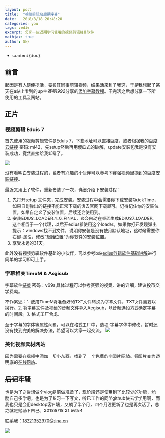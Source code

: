 ```yaml
---
layout: post
title:  "视频剪辑及后期字幕"
date:   2018/8/18 20:43:20   
categories: you
tags: vedio 
excerpt: 分享一些近期学习使用的视频剪辑相关软件
mathjax: true
author: Sky
---
```


* content
{:toc}



## 前言 ##
起因是有人随便揽活，要帮其同事剪辑视频，结果活来到了我这，于是我想起了某天在a站上看到的up主*赛强1992*分享的[添加字幕教程](http://www.acfun.cn/v/ac4072765)。干完活之后想分享一下所使用的工具及网站。
## 正片 ##
### 视频剪辑 Eduis 7 ###
首先使用的视频剪辑软件是Eduis 7，下载地址可以直接百度，或者根据我的[百度云链接](https://pan.baidu.com/s/1dq7lbAnOr7SK9jG4IVIMog) 密码: mi42，先setup然后再用傻瓜式的破解，update安装包我是没有安装成功，竟然直接给我卸载了。

![](https://i.imgur.com/W1YrgnX.png)

没有看明白安装过程的，或者有兴趣的小伙伴可以参考下赛强视频里提到的百度[安装链接](http://www.lookae.com/edius7cark/)。

最近又用上了软件，重新安装了一次，详细介绍下安装过程：


1. 先打开setup 文件夹，完成安装。安装过程中会需要你下载安装QuickTime，如果自动弹出的链接不能正常下载的话去官网下载即可。记得记住你的安装位置，如果自定义了安装位置，后续还会使用到。
2. 安装EDIUS_LOADER_4_0_FINAL，它会自动在桌面生成EDIUS7_LOADER。这个相当于一个代理，以后开edius都使用这个loader。如果你打开发现弹出提示：windows找不到文件，说明你安装是没有使用默认地址，这时候需要你右键-属性，修改“起始位置”为你软件的安装位置。
3. 享受永远的31天。

此外没有视频剪辑软件基础的小伙伴，可以参考b站[edius剪辑软件基础讲解](https://www.bilibili.com/video/av5466027)进行简单的学习即可上手。
### 字幕相关TimeM & Aegisub ###
字幕软件[链接](http://pan.baidu.com/s/1hrFmfi8) 密码：v69a
具体过程可以参考赛强的视频，讲的详细，建议投币交学费呦。

不作累述：1. 使用TimeM将准备好的TXT文件转换为字幕文件，TXT文件需要以换行。2. 将字幕文件及视频的音频文件导入Aegisub，以音频选段方式确定字幕的时间段。3. 格式工厂合成。

至于字幕的字体等属性问题，可以在格式工厂中，选项-字幕字体中修改，暂时还没有找到完美的解决办法，希望可以大家一起交流。
![](https://i.imgur.com/3RcVLUH.png)

### 美化视频素材网站 ###
因为需要在视频中添加一切小东西，找到了一个免费的小图片[网站](https://www.easyicon.net/language.zh-cn/)。将图片变为透明底的[在线网站](http://www.aigei.com/bgremover/)。

## <del>后记</del>牢骚 ##

也是为了之后想做个vlog提前做准备了，现阶段还是使用到了比较少的功能，勉励自己多学吧。也是为了练习一下写文，听已工作的同学github快去学学用啊，而我也只是会用desktop客户端，又躺了半个月，四个月没更新了也是再次活了，总之就是勉励下自己。2018/8/18 21:56:54 

联系我：18221352970@sina.cn

![](https://i.imgur.com/WBd0PHs.png)








  



